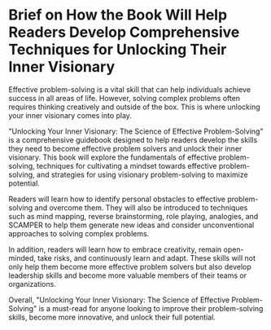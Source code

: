Brief on How the Book Will Help Readers Develop Comprehensive Techniques for Unlocking Their Inner Visionary
==========================================================================================================================

Effective problem-solving is a vital skill that can help individuals achieve success in all areas of life. However, solving complex problems often requires thinking creatively and outside of the box. This is where unlocking your inner visionary comes into play.

"Unlocking Your Inner Visionary: The Science of Effective Problem-Solving" is a comprehensive guidebook designed to help readers develop the skills they need to become effective problem solvers and unlock their inner visionary. This book will explore the fundamentals of effective problem-solving, techniques for cultivating a mindset towards effective problem-solving, and strategies for using visionary problem-solving to maximize potential.

Readers will learn how to identify personal obstacles to effective problem-solving and overcome them. They will also be introduced to techniques such as mind mapping, reverse brainstorming, role playing, analogies, and SCAMPER to help them generate new ideas and consider unconventional approaches to solving complex problems.

In addition, readers will learn how to embrace creativity, remain open-minded, take risks, and continuously learn and adapt. These skills will not only help them become more effective problem solvers but also develop leadership skills and become more valuable members of their teams or organizations.

Overall, "Unlocking Your Inner Visionary: The Science of Effective Problem-Solving" is a must-read for anyone looking to improve their problem-solving skills, become more innovative, and unlock their full potential.

